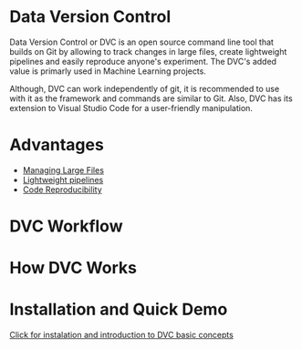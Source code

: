 # Data Version Control 
Data Version Control or DVC is an open source command line tool that builds on Git by allowing to track changes in large files, create lightweight pipelines and easily reproduce anyone's experiment. The DVC's added value is primarly used in Machine Learning projects.

Although, DVC can work independently of git, it is recommended to use with it as the framework and commands are similar to Git. Also, DVC has its extension to Visual Studio Code for a user-friendly manipulation. 

# Advantages
* [Managing Large Files](files.md)
* [Lightweight pipelines](pipelines.md)
* [Code Reproducibility](repro.md)

# DVC Workflow

# How DVC Works

# Installation and Quick Demo
[Click for instalation and introduction to DVC basic concepts](demo.md)